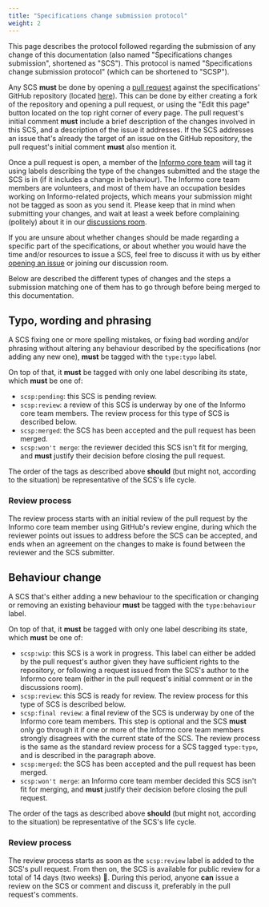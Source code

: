 ```yaml
---
title: "Specifications change submission protocol"
weight: 2
---
```


This page describes the protocol followed regarding the submission of any change of this documentation (also named "Specifications changes submission", shortened as "SCS"). This protocol is named "Specifications change submission protocol" (which can be shortened to "SCSP").

Any SCS **must** be done by opening a [pull request](https://help.github.com/articles/about-pull-requests/) against the specifications' GitHub repository (located [here](https://github.com/Informo/specs)). This can be done by either creating a fork of the repository and opening a pull request, or using the "Edit this page" button located on the top right corner of every page. The pull request's initial comment **must** include a brief description of the changes involved in this SCS, and a description of the issue it addresses. If the SCS addresses an issue that's already the target of an issue on the GitHub repository, the pull request's initial comment **must** also mention it.

Once a pull request is open, a member of the [Informo core team](/informo/informo-core-team) will tag it using labels describing the type of the changes submitted and the stage the SCS is in (if it includes a change in behaviour). The Informo core team members are volunteers, and most of them have an occupation besides working on Informo-related projects, which means your submission might not be tagged as soon as you send it. Please keep that in mind when submitting your changes, and wait at least a week before complaining (politely) about it in our [discussions room](https://matrix.to/#/#discuss:weu.informo.network).

If you are unsure about whether changes should be made regarding a specific part of the specifications, or about whether you would have the time and/or resources to issue a SCS, feel free to discuss it with us by either [opening an issue](https://github.com/Informo/specs/issues/new) or joining our discussion room.

Below are described the different types of changes and the steps a submission matching one of them has to go through before being merged to this documentation.

## Typo, wording and phrasing

A SCS fixing one or more spelling mistakes, or fixing bad wording and/or phrasing without altering any behaviour described by the specifications (nor adding any new one), **must** be tagged with the `type:typo` label.

On top of that, it **must** be tagged with only one label describing its state, which **must** be one of:

* `scsp:pending`: this SCS is pending review.
* `scsp:review`: a review of this SCS is underway by one of the Informo core team members. The review process for this type of SCS is described below.
* `scsp:merged`: the SCS has been accepted and the pull request has been merged.
* `scsp:won't merge`: the reviewer decided this SCS isn't fit for merging, and **must** justify their decision before closing the pull request.

The order of the tags as described above **should** (but might not, according to the situation) be representative of the SCS's life cycle.

### Review process

The review process starts with an initial review of the pull request by the Informo core team member using GitHub's review engine, during which the reviewer points out issues to address before the SCS can be accepted, and ends when an agreement on the changes to make is found between the reviewer and the SCS submitter.

## Behaviour change

A SCS that's either adding a new behaviour to the specification or changing or removing an existing behaviour **must** be tagged with the `type:behaviour` label.

On top of that, it **must** be tagged with only one label describing its state, which **must** be one of:

* `scsp:wip`: this SCS is a work in progress. This label can either be added by the pull request's author given they have sufficient rights to the repository, or following a request issued from the SCS's author to the Informo core team (either in the pull request's initial comment or in the discussions room).
* `scsp:review`: this SCS is ready for review. The review process for this type of SCS is described below.
* `scsp:final review`: a final review of the SCS is underway by one of the Informo core team members. This step is optional and the SCS **must** only go through it if one or more of the Informo core team members strongly disagrees with the current state of the SCS. The review process is the same as the standard review process for a SCS tagged `type:typo`, and is described in the paragraph above.
* `scsp:merged`: the SCS has been accepted and the pull request has been merged.
* `scsp:won't merge`: an Informo core team member decided this SCS isn't fit for merging, and **must** justify their decision before closing the pull request.

The order of the tags as described above **should** (but might not, according to the situation) be representative of the SCS's life cycle.

### Review process

The review process starts as soon as the `scsp:review` label is added to the SCS's pull request. From then on, the SCS is available for public review for a total of 14 days (two weeks) 👀. During this period, anyone **can** issue a review on the SCS or comment and discuss it, preferably in the pull request's comments.
